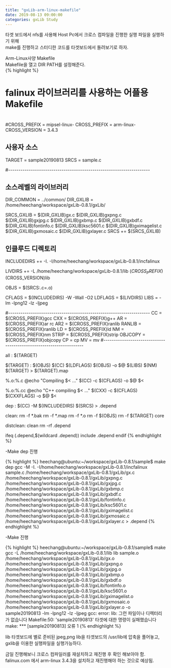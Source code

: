 ```yaml
---
title: "gxLib-arm-linux-makefile"
date: 2019-08-13 09:00:00
categories: gxLib Study
---
```


타겟 보드에서 nfs를 사용해 Host Pc에서 크로스 컴파일을 진행한 실행 파일을 실행하기 위해  
make를 진행하고 스터디한 코드를 타겟보드에서 돌려보기로 하자.  
  
Arm-Linux사양 Makefile  
Makefile을 열고 DIR PATH를 설정해준다.  
{% highlight %}
#
# falinux 라이브러리를 사용하는 어플용 Makefile
#

#CROSS_PREFIX   = mipsel-linux-
CROSS_PREFIX   = arm-linux-
CROSS_VERSION   = 3.4.3

## 사용자 소스
TARGET          = sample20190813
SRCS            = sample.c

#---------------------------------------------------------------------
## 소스레벨의 라이브러리
DIR_COMMON      = ../common/
DIR_GXLIB       = /home/heechang/workspace/gxLib-0.8.1/gxLib/

SRCS_GXLIB      = $(DIR_GXLIB)gx.c $(DIR_GXLIB)gxpng.c $(DIR_GXLIB)gxjpg.c $(DIR_GXLIB)gxbmp.c $(DIR_GXLIB)gxbdf.c $(DIR_GXLIB)fontinfo.c $(DIR_GXLIB)ksc5601.c $(DIR_GXLIB)gximagelist.c $(DIR_GXLIB)gxmosaic.c $(DIR_GXLIB)gxlayer.c
SRCS            += $(SRCS_GXLIB)

## 인클루드 디렉토리
INCLUDEDIRS     += -I. -I/home/heechang/workspace/gxLib-0.8.1/incfalinux

LIVDIRS         += -L /home/heechang/workspace/gxLib-0.8.1/lib $(CROSS_PREFIX)$(CROSS_VERSION)lib

OBJS            = $(SRCS:.c=.o)

CFLAGS          = $(INCLUDEDIRS) -W -Wall -O2
LDFLAGS         = $(LIVDIRS)
LIBS            = -lm -lpng12 -lz -ljpeg

#---------------------------------------------------------------------
CC              =   $(CROSS_PREFIX)gcc
CXX             =   $(CROSS_PREFIX)g++
AR              =   $(CROSS_PREFIX)ar rc
AR2             =   $(CROSS_PREFIX)ranlib
RANLIB          =   $(CROSS_PREFIX)ranlib
LD              =   $(CROSS_PREFIX)ld
NM              =   $(CROSS_PREFIX)nm
STRIP           =   $(CROSS_PREFIX)strip
OBJCOPY         =   $(CROSS_PREFIX)objcopy
CP  = cp
MV  = mv
#--------------------------------------------------------------------

all : $(TARGET)

$(TARGET) : $(OBJS)
    $(CC) $(LDFLAGS) $(OBJS) -o $@ $(LIBS)
    $(NM) $(TARGET) > $(TARGET).map

%.o:%.c
    @echo "Compiling $< ..."
    $(CC) -c $(CFLAGS) -o $@ $<

%.o:%.cc
    @echo "C++ compiling $< ..."
    $(CXX) -c $(CFLAGS) $(CXXFLAGS) -o $@ $<

dep :
    $(CC) -M $(INCLUDEDIRS) $(SRCS) > .depend

clean:
    rm -f *.bak
    rm -f *.map
    rm -f *.o
    rm -f $(OBJS)
    rm -f $(TARGET) core

distclean: clean
    rm -rf .depend


ifeq (.depend,$(wildcard .depend))
include .depend
endif
{% endhighlight %}



-Make dep 진행  

{% highlight %}
heechang@ubuntu:~/workspace/gxLib-0.8.1/sample$ make dep
gcc -M -I. -I/home/heechang/workspace/gxLib-0.8.1/incfalinux	
sample.c /home/heechang/workspace/gxLib-0.8.1/gxLib/gx.c /home/heechang/workspace/gxLib-0.8.1/gxLib/gxpng.c 
/home/heechang/workspace/gxLib-0.8.1/gxLib/gxjpg.c /home/heechang/workspace/gxLib-0.8.1/gxLib/gxbmp.c 
/home/heechang/workspace/gxLib-0.8.1/gxLib/gxbdf.c /home/heechang/workspace/gxLib-0.8.1/gxLib/fontinfo.c 
/home/heechang/workspace/gxLib-0.8.1/gxLib/ksc5601.c	/home/heechang/workspace/gxLib-0.8.1/gxLib/gximagelist.c 
/home/heechang/workspace/gxLib-0.8.1/gxLib/gxmosaic.c /home/heechang/workspace/gxLib-0.8.1/gxLib/gxlayer.c 	> .depend
{% endhighlight %}

-Make 진행  

{% highlight %}
heechang@ubuntu:~/workspace/gxLib-0.8.1/sample$ make
gcc -L /home/heechang/workspace/gxLib-0.8.1/lib lib sample.o 
/home/heechang/workspace/gxLib-0.8.1/gxLib/gx.o /home/heechang/workspace/gxLib-0.8.1/gxLib/gxpng.o 
/home/heechang/workspace/gxLib-0.8.1/gxLib/gxjpg.o /home/heechang/workspace/gxLib-0.8.1/gxLib/gxbmp.o 
/home/heechang/workspace/gxLib-0.8.1/gxLib/gxbdf.o /home/heechang/workspace/gxLib-0.8.1/gxLib/fontinfo.o 
/home/heechang/workspace/gxLib-0.8.1/gxLib/ksc5601.o /home/heechang/workspace/gxLib-0.8.1/gxLib/gximagelist.o 
/home/heechang/workspace/gxLib-0.8.1/gxLib/gxmosaic.o /home/heechang/workspace/gxLib-0.8.1/gxLib/gxlayer.o 
-o	sample20190813 -lm -lpng12 -lz -ljpeg
gcc: error: lib: 그런 파일이나 디렉터리가 없습니다
Makefile:50: 'sample20190813' 타겟에 대한 명령이 실패했습니다
make: *** [sample20190813] 오류 1
{% endhighlight %}

  
lib 타겟보드에 별로 준비된 jpeg,png lib을 타겟보드의 /usr/lib에 압축을 풀어놓고, gxlib을 이용한 실행파일을 실행가능하다.  

금일 진행해보니 크로스 컴파일러를 재설치하고 재진행 후 확인 해보아야 함.  
falinux.com 에서 arm-linux 3.4.3을 설치하고 재진행해야 하는 것으로 예상됨.  

